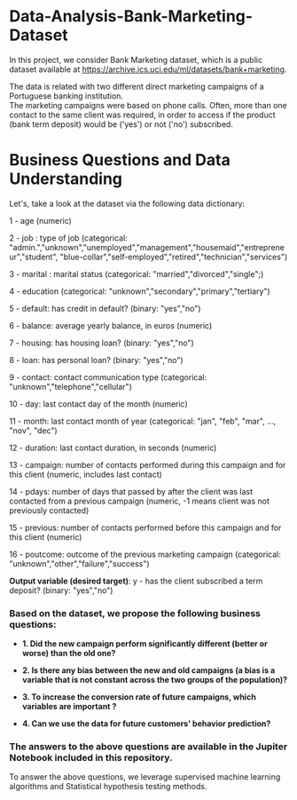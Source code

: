 # Data-Analysis-Bank-Marketing-Dataset

In this project, we consider Bank Marketing dataset, which is a public dataset available at https://archive.ics.uci.edu/ml/datasets/bank+marketing. <br>

The data is related with two different direct marketing campaigns of a Portuguese banking institution.<br> 
The marketing campaigns were based on phone calls. 
Often, more than one contact to the same client was required, 
in order to access if the product (bank term deposit) would be ('yes') or not ('no') subscribed.

# Business Questions and Data Understanding

Let's, take a look at the dataset via the following data dictionary:

1 - age (numeric)

2 - job : type of job (categorical: "admin.","unknown","unemployed","management","housemaid","entrepreneur","student",
"blue-collar","self-employed","retired","technician","services")

3 - marital : marital status (categorical: "married","divorced","single";)

4 - education (categorical: "unknown","secondary","primary","tertiary")

5 - default: has credit in default? (binary: "yes","no")

6 - balance: average yearly balance, in euros (numeric)

7 - housing: has housing loan? (binary: "yes","no")

8 - loan: has personal loan? (binary: "yes","no")

9 - contact: contact communication type (categorical: "unknown","telephone","cellular")

10 - day: last contact day of the month (numeric)

11 - month: last contact month of year (categorical: "jan", "feb", "mar", …, "nov", "dec")

12 - duration: last contact duration, in seconds (numeric)

13 - campaign: number of contacts performed during this campaign and for this client (numeric, includes last contact)

14 - pdays: number of days that passed by after the client was last contacted from a previous campaign (numeric, -1 means client was not previously contacted)

15 - previous: number of contacts performed before this campaign and for this client (numeric)

16 - poutcome: outcome of the previous marketing campaign (categorical: "unknown","other","failure","success")

**Output variable (desired target)**:
 y - has the client subscribed a term deposit? (binary: "yes","no")
 
### Based on the dataset, we propose the following business questions:

* **1. Did the new campaign perform significantly different (better or worse) than the old one?**

* **2. Is there any bias between the new and old campaigns (a bias is a variable that is not constant across the two groups of the population)?**

* **3. To increase the conversion rate of future campaigns, which variables are important ?**

* **4. Can we use the data for future customers' behavior prediction?**

### The answers to the above questions are available in the Jupiter Notebook included in this repository.

To answer the above questions, we leverage supervised machine learning algorithms and Statistical hypothesis testing methods.
